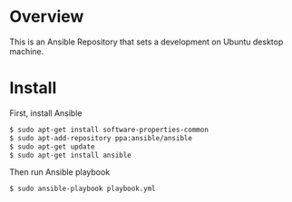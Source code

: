 Overview
========

This is an Ansible Repository that sets a development on Ubuntu desktop machine.

Install
=============

First, install Ansible

```sh
$ sudo apt-get install software-properties-common
$ sudo apt-add-repository ppa:ansible/ansible
$ sudo apt-get update
$ sudo apt-get install ansible
```

Then run Ansible playbook

```sh
$ sudo ansible-playbook playbook.yml
```

